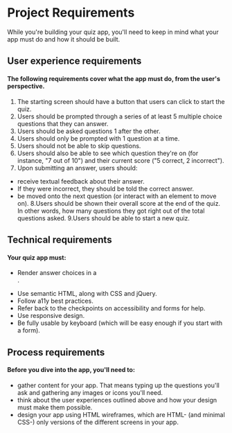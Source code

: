 # Project Requirements
While you're building your quiz app, you'll need to keep in mind what your app must do and how it should be built.

## User experience requirements
#### The following requirements cover what the app must do, from the user's perspective.

1. The starting screen should have a button that users can click to start the quiz.
2. Users should be prompted through a series of at least 5 multiple choice questions that they can answer.
3. Users should be asked questions 1 after the other.
4. Users should only be prompted with 1 question at a time.
5. Users should not be able to skip questions.
6. Users should also be able to see which question they're on (for instance, "7 out of 10") and their current score ("5 correct, 2 incorrect").
7. Upon submitting an answer, users should:
* receive textual feedback about their answer. 
* If they were incorrect, they should be told the correct answer.
* be moved onto the next question (or interact with an element to move on).
8.Users should be shown their overall score at the end of the quiz. In other words, how many questions they got right out of the total questions asked.
9.Users should be able to start a new quiz.

## Technical requirements
#### Your quiz app must:

- Render answer choices in a <form>.
- Use semantic HTML, along with CSS and jQuery.
- Follow a11y best practices.
- Refer back to the checkpoints on accessibility and forms for help.
- Use responsive design.
- Be fully usable by keyboard (which will be easy enough if you start with a form).

## Process requirements
#### Before you dive into the app, you'll need to:

- gather content for your app. That means typing up the questions you'll ask and gathering any images or icons you'll need.
- think about the user experiences outlined above and how your design must make them possible.
- design your app using HTML wireframes, which are HTML- (and minimal CSS-) only versions of the different screens in your app.
